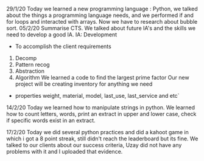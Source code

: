 29/1/20
  Today we learned a new programming language : Python, we talked about the things a programming language needs, and we performed if and for loops and interacted with arrays. Now we have to research about bubble sort.
05/2/20
  Summarise CTS.
  We talked about future IA's and the skills we need to develop a good IA.
  IA: Development
  - To accomplish the client requirements
  1. Decomp
  2. Pattern recog
  3. Abstraction
  4. Algorithm
  We learned a code to find the largest prime factor
  Our new project will be creating inventory for anything we need
  - properties
      weight, material, model, last_use, last_service and etc`
      
      
14/2/20
  Today we learned how to manipulate strings in python. We learned how to count letters, words, print an extract in upper and lower case, check if specific words exist in an extract.
  
17/2/20
  Today we did several python practices and did a kahoot game in which i got a 8 point streak, still didn't
reach the leaderboard but its fine. We talked to our clients about our success criteria, Uzay did not have any problems with it and I uploaded that evidence.
